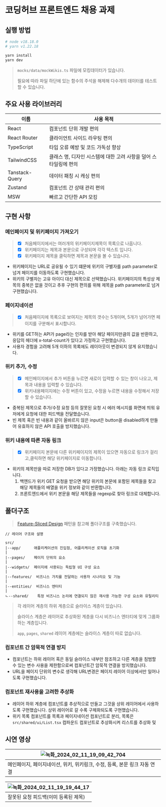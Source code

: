 # 코딩허브 프론트엔드 채용 과제

## 실행 방법

```bash
# node v18.18.0
# yarn v1.22.18

yarn install
yarn dev
```

> `mocks/data/mockWikis.ts` 파일에 모킹데이터가 있습니다.
>
> 필요에 따라 파일 하단에 있는 함수의 주석을 해제해 다수개의 데이터를 테스트할 수 있습니다.

## 주요 사용 라이브러리

| 이름           | 사용 목적                                                        |
| -------------- | ---------------------------------------------------------------- |
| React          | 컴포넌트 단위 개발 편의                                          |
| React Router   | 클라이언트 사이드 라우팅 편의                                    |
| TypeScript     | 타입 오류 예방 및 코드 가독성 향상                               |
| TailwindCSS    | 클래스 명, 디자인 시스템에 대한 고려 사항을 덜어 스타일링에 편의 |
| Tanstack-Query | 데이터 패칭 시 캐싱 편의                                         |
| Zustand        | 컴포넌트 간 상태 관리 편의                                       |
| MSW            | 빠르고 간단한 API 모킹                                           |

## 구현 사항

### 메인페이지 및 위키페이지 가져오기

> - [x] 처음페이지에서는 여러개의 위키페이지제목이 목록으로 나옵니다.
> - [x] 위키페이지는 제목과 본문으로 구성되며 각각 텍스트 입니다.
> - [x] 위키페이지 제목을 클릭하면 제목과 본문을 볼 수 있습니다.

- 위키페이지는 URL로 공유될 수 있기 떄문에 위키의 구별자를 path parameter로 넘겨 페이지를 이동하도록 구현했습니다.
- 위키의 구별자는 고유 아이디 대신 제목으로 선택했습니다. 위키페이지의 특성상 제목의 중복은 없을 것이고 추후 구현의 편의를 위해 제목을 path parameter로 넘겨 구현했습니다.

### 페이지네이션

> - [x] 처음페이지에 목록으로 보여지는 제목의 갯수는 5개이며, 5개가 넘어가면 페이지를 구분해서 표시합니다.

- 위키를 GET하는 API가 page라는 인자를 받아 해당 페이지만큼의 값을 반환하고, 응답의 헤더에 x-total-count가 있다고 가정하고 구현했습니다.
- 사용자 경험을 고려해 5개 이하의 목록에도 레이아웃이 변경되지 않게 유지했습니다.

### 위키 추가, 수정

> - [x] 메인페이지에서 추가 버튼을 누르면 새로이 입력할 수 있는 창이 나오고, 제목과 내용을 입력할 수 있습니다.
> - [x] 위키내용페이지에는 수정 버튼이 있고, 수정을 누르면 내용을 수정해서 저장할 수 있습니다.

- 중복된 제목으로 추가/수정 요청 등의 잘못된 요청 시 에러 메시지를 화면에 띄워 유저에게 요청에 대한 피드백을 전달했습니다.
- 빈 제목 혹은 빈 내용과 같이 올바르지 않은 input은 button을 disabled하게 만들어 유효하지 않은 API 호출을 방지했습니다.

### 위키 내용에 따른 자동 링크

> - [x] 위키페이지 본문에 다른 위키페이지의 제목이 있으면 자동으로 링크가 걸리고,클릭하면 해당 위키페이지로 이동합니다.

- 위키의 제목만을 따로 저장한 DB가 있다고 가정했습니다. 아래는 자동 링크 로직입니다.
  1. 백엔드가 위키 GET 요청을 받으면 해당 위키의 본문에 포함된 제목들을 찾고 해당 제목들의 배열을 위키 정보와 같이 반환합니다.
  2. 프론트엔드에서 위키 본문을 해당 제목들을 regexp로 찾아 링크로 대체합니다.

## 폴더구조

> [Feature-Sliced Design](https://feature-sliced.design/docs/get-started/overview) 패턴을 참고해 폴더구조를 구축했습니다.

```
// 레이어 구조와 설명

src/
|--app/      애플리케이션의 진입점, 어플리케이션 로직을 초기화
|
|--pages/    페이지 단위의 요소
|
|--widgets/  페이지에 사용되는 독립형 UI 구성 요소
|
|--features/  비즈니스 가치를 전달하는 사용자 시나리오 및 기능
|
|--entities/  비즈니스 엔터티
|
ㄴ--shared/    특정 비즈니스 논리에 연결되지 않은 재사용 가능한 구성 요소와 유틸리티

```

> 각 레이어 계층의 하위 계층으로 슬라이스 계층이 있습니다.
>
> 슬라이스 계층은 레이어로 추상화된 계층을 다시 비즈니스 엔터티에 맞게 그룹화하는 계층입니다.
>
> `app`, `pages`, `shared` 레이어 계층에는 슬라이스 계층이 따로 없습니다.

### 컴포넌트 간 암묵적 연결 방지

- 컴포넌트는 하위 레이어 혹은 동일 슬라이스 내부만 참조하고 다른 계층을 침범할 수 있는 변수 사용을 제한함으로써 컴포넌트간 암묵적 연결을 방지했습니다.
- URL을 페이지 단위의 변수로 생각해 URL변경은 페이지 레이어 이상에서만 일어나도록 구현했습니다.

### 컴포넌트 재사용을 고려한 추상화

- 레이어 하위 계층에 컴포넌트를 추상적으로 만들고 그것을 상위 레이어에서 사용하도록 구현했습니다. 상위 레이어로 갈 수록 구체화되도록 구현했습니다.
- 위키 목록 컴포넌트를 목록과 페이지네이션 컴포넌트로 분리, 목록은 `src/shared/ui/List.tsx` 컴파운드 컴포넌트로 추상화시켜 리스트를 추상화 및

## 시연 영상

|![녹화_2024_02_11_19_09_42_704](https://github.com/ggsno/OGS_WikiPage/assets/46833758/2e3d6476-5a91-46eb-b75f-4d9c97c0f1b0)|
|-|
|메인페이지, 페이지네이션, 위키, 위키링크, 수정, 등록, 본문 링크 자동 연결|
  
|![녹화_2024_02_11_19_19_44_17](https://github.com/ggsno/OGS_WikiPage/assets/46833758/44af532e-7545-45f1-b507-030d1d296406)|
|-|
|잘못된 요청 피드백(이미 등록된 제목)|
